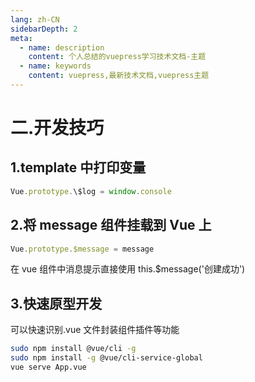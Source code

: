 ```yaml
---
lang: zh-CN
sidebarDepth: 2
meta:
  - name: description
    content: 个人总结的vuepress学习技术文档-主题
  - name: keywords
    content: vuepress,最新技术文档,vuepress主题
---
```


# 二.开发技巧

## 1.template 中打印变量

```js
Vue.prototype.\$log = window.console
```

## 2.将 message 组件挂载到 Vue 上

```js
Vue.prototype.$message = message
```

在 vue 组件中消息提示直接使用 this.\$message('创建成功')

## 3.快速原型开发

可以快速识别.vue 文件封装组件插件等功能

```bash
sudo npm install @vue/cli -g
sudo npm install -g @vue/cli-service-global
vue serve App.vue
```
